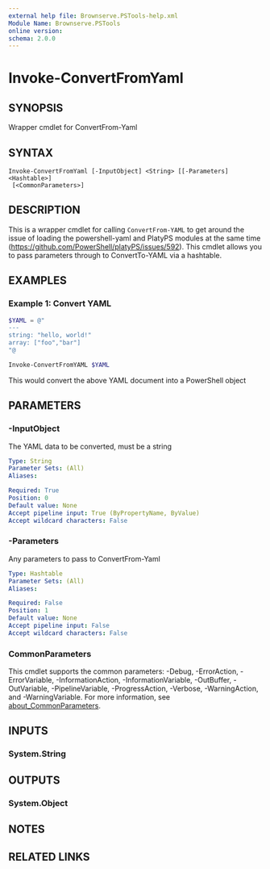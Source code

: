 ```yaml
---
external help file: Brownserve.PSTools-help.xml
Module Name: Brownserve.PSTools
online version:
schema: 2.0.0
---
```


# Invoke-ConvertFromYaml

## SYNOPSIS

Wrapper cmdlet for ConvertFrom-Yaml

## SYNTAX

```text
Invoke-ConvertFromYaml [-InputObject] <String> [[-Parameters] <Hashtable>]
 [<CommonParameters>]
```

## DESCRIPTION

This is a wrapper cmdlet for calling `ConvertFrom-YAML` to get around the issue of loading the powershell-yaml and PlatyPS modules at the same time (https://github.com/PowerShell/platyPS/issues/592). This cmdlet allows you to pass parameters through to ConvertTo-YAML via a hashtable.

## EXAMPLES

### Example 1: Convert YAML

```powershell
$YAML = @"
---
string: "hello, world!"
array: ["foo","bar"]
"@

Invoke-ConvertFromYAML $YAML
```

This would convert the above YAML document into a PowerShell object

## PARAMETERS

### -InputObject

The YAML data to be converted, must be a string

```yaml
Type: String
Parameter Sets: (All)
Aliases:

Required: True
Position: 0
Default value: None
Accept pipeline input: True (ByPropertyName, ByValue)
Accept wildcard characters: False
```

### -Parameters

Any parameters to pass to ConvertFrom-Yaml

```yaml
Type: Hashtable
Parameter Sets: (All)
Aliases:

Required: False
Position: 1
Default value: None
Accept pipeline input: False
Accept wildcard characters: False
```

### CommonParameters

This cmdlet supports the common parameters: -Debug, -ErrorAction, -ErrorVariable, -InformationAction, -InformationVariable, -OutBuffer, -OutVariable, -PipelineVariable, -ProgressAction, -Verbose, -WarningAction, and -WarningVariable. For more information, see [about_CommonParameters](http://go.microsoft.com/fwlink/?LinkID=113216).

## INPUTS

### System.String

## OUTPUTS

### System.Object

## NOTES

## RELATED LINKS
